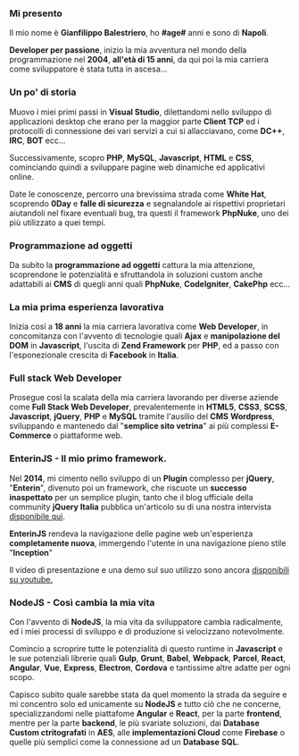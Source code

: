 ### Mi presento

Il mio nome è **Gianfilippo Balestriero**, ho **#age#** anni e sono di **Napoli**.

**Developer per passione**, inizio la mia avventura nel mondo della programmazione nel **2004**, **all'età di 15 anni**, da qui poi la mia carriera come sviluppatore è stata tutta in ascesa...

### Un po' di storia

Muovo i miei primi passi in **Visual Studio**, dilettandomi nello sviluppo di applicazioni desktop che erano per la maggior parte **Client TCP** ed i protocolli di connessione dei vari servizi a cui si allacciavano, come **DC++**, **IRC**, **BOT** ecc...

Successivamente, scopro **PHP**, **MySQL**, **Javascript**, **HTML** e **CSS**, cominciando quindi a sviluppare pagine web dinamiche ed applicativi online.

Date le conoscenze, percorro una brevissima strada come **White Hat**, scoprendo **0Day** e **falle di sicurezza** e segnalandole ai rispettivi proprietari aiutandoli nel fixare eventuali bug, tra questi il framework **PhpNuke**, uno dei più utilizzato a quei tempi.

### Programmazione ad oggetti

Da subito la **programmazione ad oggetti** cattura la mia attenzione, scoprendone le potenzialità e sfruttandola in soluzioni custom anche adattabili ai **CMS** di quegli anni quali **PhpNuke**, **CodeIgniter**, **CakePhp** ecc...

### La mia prima esperienza lavorativa

Inizia così a **18 anni** la mia carriera lavorativa come **Web Developer**, in concomitanza con l'avvento di tecnologie quali **Ajax** e **manipolazione del DOM** in **Javascript**, l'uscita di **Zend Framework** per **PHP**, ed a passo con l'esponezionale crescita di **Facebook** in **Italia**.

### Full stack Web Developer

Prosegue così la scalata della mia carriera lavorando per diverse aziende come **Full Stack Web Developer**, prevalentemente in **HTML5**, **CSS3**, **SCSS**, **Javascript**, **jQuery**, **PHP** e **MySQL** tramite l'ausilio del **CMS** **Wordpress**, sviluppando e mantenedo dal "**semplice sito vetrina**" ai più complessi **E-Commerce** o piattaforme web.

### EnterinJS - Il mio primo framework.

Nel **2014**, mi cimento nello sviluppo di un **Plugin** complesso per **jQuery**, "**Enterin**", divenuto poi un framework, che riscuote un **successo inaspettato** per un semplice plugin, tanto che il blog ufficiale della community **jQuery Italia** pubblica un'articolo su di una nostra intervista <a target="_blank" rel="nofollow" href="https://www.jqueryitalia.org/enterin-effetti-inception-sulla-tua-pagina-web/">disponibile qui</a>.

**EnterinJS** rendeva la navigazione delle pagine web un'esperienza **completamente nuova**, immergendo l'utente in una navigazione pieno stile "**Inception**"

Il video di presentazione e una demo sul suo utilizzo sono ancora <a target="_blank" rel="nofollow" href="https://www.youtube.com/watch?v=t8BnXaBLWf4">disponibili su youtube.</a>

### NodeJS - Così cambia la mia vita

Con l'avvento di **NodeJS**, la mia vita da sviluppatore cambia radicalmente, ed i miei processi di sviluppo e di produzione si velocizzano notevolmente.

Comincio a scroprire tutte le potenzialità di questo runtime in **Javascript** e le sue potenziali librerie quali **Gulp**, **Grunt**, **Babel**, **Webpack**, **Parcel**, **React**, **Angular**, **Vue**, **Express**, **Electron**, **Cordova** e tantissime altre adatte per ogni scopo.

Capisco subito quale sarebbe stata da quel momento la strada da seguire e mi concentro solo ed unicamente su **NodeJS** e tutto ciò che ne concerne, specializzandomi nelle piattafome **Angular** e **React**, per la parte **frontend**, mentre per la parte **backend**, le più svariate soluzioni, dai **Database Custom ctritografati** in **AES**, alle **implementazioni Cloud** come **Firebase** o quelle più semplici come la connessione ad un **Database** **SQL**.
